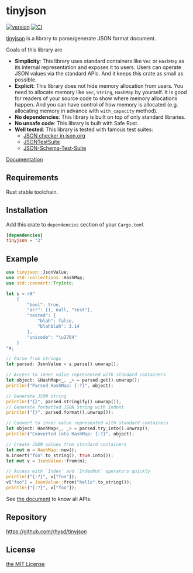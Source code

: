 tinyjson
========
[![version](https://img.shields.io/crates/v/tinyjson.svg)](https://crates.io/crates/tinyjson)
[![CI](https://github.com/rhysd/tinyjson/workflows/CI/badge.svg?branch=master&event=push)](https://github.com/rhysd/tinyjson/actions)

[tinyjson](https://crates.io/crates/tinyjson) is a library to parse/generate JSON format document.

Goals of this library are

- **Simplicity**: This library uses standard containers like `Vec` or `HashMap` as its internal representation
  and exposes it to users. Users can operate JSON values via the standard APIs. And it keeps this crate as small
  as possible.
- **Explicit**: This library does not hide memory allocation from users. You need to allocate memory like `Vec`,
  `String`, `HashMap` by yourself. It is good for readers of your source code to show where memory allocations
  happen. And you can have control of how memory is allocated (e.g. allocating memory in advance with
  `with_capacity` method).
- **No dependencies**: This library is built on top of only standard libraries.
- **No unsafe code**: This library is built with Safe Rust.
- **Well tested**: This library is tested with famous test suites:
  - [JSON checker in json.org](http://www.json.org/JSON_checker/)
  - [JSONTestSuite](https://github.com/nst/JSONTestSuite)
  - [JSON-Schema-Test-Suite](https://github.com/json-schema-org/JSON-Schema-Test-Suite)

[Documentation](https://docs.rs/tinyjson/latest/tinyjson)

## Requirements

Rust stable toolchain.

## Installation

Add this crate to `dependencies` section of your `Cargo.toml`

```toml
[dependencies]
tinyjson = "2"
```

## Example

```rust
use tinyjson::JsonValue;
use std::collections::HashMap;
use std::convert::TryInto;

let s = r#"
    {
        "bool": true,
        "arr": [1, null, "test"],
        "nested": {
            "blah": false,
            "blahblah": 3.14
        },
        "unicode": "\u2764"
    }
"#;

// Parse from strings
let parsed: JsonValue = s.parse().unwrap();

// Access to inner value represented with standard containers
let object: &HashMap<_, _> = parsed.get().unwrap();
println!("Parsed HashMap: {:?}", object);

// Generate JSON string
println!("{}", parsed.stringify().unwrap());
// Generate formatted JSON string with indent
println!("{}", parsed.format().unwrap());

// Convert to inner value represented with standard containers
let object: HashMap<_, _> = parsed.try_into().unwrap();
println!("Converted into HashMap: {:?}", object);

// Create JSON values from standard containers
let mut m = HashMap::new();
m.insert("foo".to_string(), true.into());
let mut v = JsonValue::from(m);

// Access with `Index` and `IndexMut` operators quickly
println!("{:?}", v["foo"]);
v["foo"] = JsonValue::from("hello".to_string());
println!("{:?}", v["foo"]);
```

See [the document](https://docs.rs/tinyjson/latest/tinyjson) to know all APIs.

## Repository

https://github.com/rhysd/tinyjson

## License

[the MIT License](LICENSE.txt)

